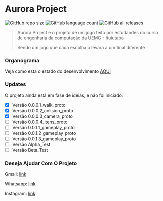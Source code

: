# Aurora Project

<!--- https://shields.io --->

![GitHub repo size](https://img.shields.io/github/repo-size/XinguHe/aurora-project)
![GitHub language count](https://img.shields.io/github/languages/count/XinguHe/aurora-project)
![GitHub all releases](https://img.shields.io/github/downloads/XinguHe/aurora-project/total)

> Aurora Project e o projeto de um jogo feito por estudandes do curso de engenharia da computação da UEMG - Ituiutaba
> 
> Sendo um jogo que cada escolha o levara a um final diferente

### Organograma

Veja como esta o estado do desenvolvimento [AQUI](https://github.com/users/XinguHe/projects/5)

### Updates

O projeto ainda está em fase de ideias, e não foi iniciado:

- [x] Versão 0.0.0.1_walk_proto
- [x] Versão 0.0.0.2_colision_proto
- [x] Versão 0.0.0.3_camera_proto
- [ ] Versão 0.0.0.4_itens_proto
- [ ] Versão 0.0.1.1_gameplay_proto
- [ ] Versão 0.0.1.2_gameplay_proto
- [ ] Versão 0.0.1.3_gameplay_proto
- [ ] Versão Alpha_Test
- [ ] Versão Beta_Test

### Deseja Ajudar Com O Projeto 

Gmail: [link](guilhermecaetanno87123@gmail.com)
  
Whatsapp: [link](https://api.whatsapp.com/send/?phone=%2B5534996386599&text=Ol%C3%A1%2C+XinguheProd&type=phone_number&app_absent=0)

Instagram: [link](https://www.instagram.com/xinguheprod/)
